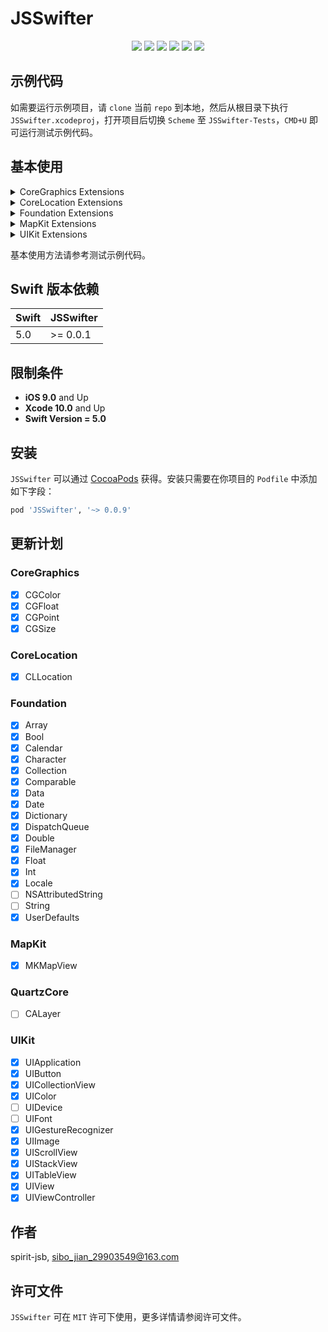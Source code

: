 # JSSwifter

<p align="center">
<a href="https://github.com/apple/swift"><img src="https://img.shields.io/badge/language-swift-red.svg"></a>
<a href="https://github.com/apple/swift"><img src="https://img.shields.io/badge/swift%20version-5.0-orange.svg"></a>
<a href="https://github.com/spirit-jsb/JSSwifter/"><img src="https://img.shields.io/cocoapods/v/JSSwifter.svg?style=flat"></a>
<a href="https://github.com/spirit-jsb/JSSwifter/blob/master/LICENSE"><img src="https://img.shields.io/cocoapods/l/JSSwifter.svg?style=flat"></a>
<a href="https://cocoapods.org/pods/JSSwifter"><img src="https://img.shields.io/cocoapods/p/JSSwifter.svg?style=flat"></a>
<a href="https://travis-ci.com/spirit-jsb/JSSwifter"><img src="https://travis-ci.com/spirit-jsb/JSSwifter.svg?branch=master"></a>
</p>

## 示例代码

如需要运行示例项目，请 `clone` 当前 `repo` 到本地，然后从根目录下执行 `JSSwifter.xcodeproj`，打开项目后切换 `Scheme` 至 `JSSwifter-Tests`，`CMD+U` 即可运行测试示例代码。

## 基本使用

<details>
<summary>CoreGraphics Extensions</summary>
<ul>
</br>
<li><a href="https://github.com/spirit-jsb/JSSwifter/blob/master/Sources/Core/CoreGraphics/CGColor%2BJSSwifter.swift"><code>CGColor Extensions</code></a></li>
<li><a href="https://github.com/spirit-jsb/JSSwifter/blob/master/Sources/Core/CoreGraphics/CGFloat%2BJSSwifter.swift"><code>CGFloat Extensions</code></a></li>
<li><a href="https://github.com/spirit-jsb/JSSwifter/blob/master/Sources/Core/CoreGraphics/CGPoint%2BJSSwifter.swift"><code>CGPoint Extensions</code></a></li>
<li><a href="https://github.com/spirit-jsb/JSSwifter/blob/master/Sources/Core/CoreGraphics/CGSize%2BJSSwifter.swift"><code>CGSize Extensions</code></a></li>
</details>

<details>
<summary>CoreLocation Extensions</summary>
<ul>
</br>
<li><a href="https://github.com/spirit-jsb/JSSwifter/blob/master/Sources/Core/CoreLocation/CLLocation%2BJSSwifter.swift"><code>CLLocation Extensions</code></a></li>
</details>

<details>
<summary>Foundation Extensions</summary>
<ul>
</br>
<li><a href="https://github.com/spirit-jsb/JSSwifter/blob/master/Sources/Core/Foundation/Array%2BJSSwifter.swift"><code>Array Extensions</code></a></li>
<li><a href="https://github.com/spirit-jsb/JSSwifter/blob/master/Sources/Core/Foundation/Bool%2BJSSwifter.swift"><code>Bool Extensions</code></a></li>
<li><a href="https://github.com/spirit-jsb/JSSwifter/blob/master/Sources/Core/Foundation/Calendar%2BJSSwifter.swift"><code>Calendar Extensions</code></a></li>
<li><a href="https://github.com/spirit-jsb/JSSwifter/blob/master/Sources/Core/Foundation/Character%2BJSSwifter.swift"><code>Character Extensions</code></a></li>
<li><a href="https://github.com/spirit-jsb/JSSwifter/blob/master/Sources/Core/Foundation/Collection%2BJSSwifter.swift"><code>Collection Extensions</code></a></li>
<li><a href="https://github.com/spirit-jsb/JSSwifter/blob/master/Sources/Core/Foundation/Comparable%2BJSSwifter.swift"><code>Comparable Extensions</code></a></li>
<li><a href="https://github.com/spirit-jsb/JSSwifter/blob/master/Sources/Core/Foundation/Data%2BJSSwifter.swift"><code>Data Extensions</code></a></li>
<li><a href="https://github.com/spirit-jsb/JSSwifter/blob/master/Sources/Core/Foundation/Date%2BJSSwifter.swift"><code>Date Extensions</code></a></li>
<li><a href="https://github.com/spirit-jsb/JSSwifter/blob/master/Sources/Core/Foundation/Dictionary%2BJSSwifter.swift"><code>Dictionary Extensions</code></a></li>
<li><a href="https://github.com/spirit-jsb/JSSwifter/blob/master/Sources/Core/Foundation/DispatchQueue%2BJSSwifter.swift"><code>DispatchQueue Extensions</code></a></li>
<li><a href="https://github.com/spirit-jsb/JSSwifter/blob/master/Sources/Core/Foundation/Double%2BJSSwifter.swift"><code>Double Extensions</code></a></li>
<li><a href="https://github.com/spirit-jsb/JSSwifter/blob/master/Sources/Core/Foundation/FileManager%2BJSSwifter.swift"><code>FileManager Extensions</code></a></li>
<li><a href="https://github.com/spirit-jsb/JSSwifter/blob/master/Sources/Core/Foundation/Float%2BJSSwifter.swift"><code>Float Extensions</code></a></li>
<li><a href="https://github.com/spirit-jsb/JSSwifter/blob/master/Sources/Core/Foundation/Int%2BJSSwifter.swift"><code>Int Extensions</code></a></li>
<li><a href="https://github.com/spirit-jsb/JSSwifter/blob/master/Sources/Core/Foundation/Locale%2BJSSwifter.swift"><code>Locale Extensions</code></a></li>
<li><a href="https://github.com/spirit-jsb/JSSwifter/blob/master/Sources/Core/Foundation/UserDefaults%2BJSSwifter.swift"><code>UserDefaults Extensions</code></a></li>
</details>

<details>
<summary>MapKit Extensions</summary>
<ul>
</br>
<li><a href="https://github.com/spirit-jsb/JSSwifter/blob/master/Sources/Core/MapKit/MKMapView%2BJSSwifter.swift"><code>MKMapView Extensions</code></a></li>
</details>

<details>
<summary>UIKit Extensions</summary>
<ul>
</br>
<li><a href="https://github.com/spirit-jsb/JSSwifter/blob/master/Sources/Core/UIKit/UIApplication%2BJSSwifter.swift"><code>UIApplication Extensions</code></a></li>
<li><a href="https://github.com/spirit-jsb/JSSwifter/blob/master/Sources/Core/UIKit/UIButton%2BJSSwifter.swift"><code>UIButton Extensions</code></a></li>
<li><a href="https://github.com/spirit-jsb/JSSwifter/blob/master/Sources/Core/UIKit/UICollectionView%2BJSSwifter.swift"><code>UICollectionView Extensions</code></a></li>
<li><a href="https://github.com/spirit-jsb/JSSwifter/blob/master/Sources/Core/UIKit/UIColor%2BJSSwifter.swift"><code>UIColor Extensions</code></a></li>
<li><a href="https://github.com/spirit-jsb/JSSwifter/blob/master/Sources/Core/UIKit/UIGestureRecognizer%2BJSSwifter.swift"><code>UIGestureRecognizer Extensions</code></a></li>
<li><a href="https://github.com/spirit-jsb/JSSwifter/blob/master/Sources/Core/UIKit/UIImage%2BJSSwifter.swift"><code>UIImage Extensions</code></a></li>
<li><a href="https://github.com/spirit-jsb/JSSwifter/blob/master/Sources/Core/UIKit/UIScrollView%2BJSSwifter.swift"><code>UIScrollView Extensions</code></a></li>
<li><a href="https://github.com/spirit-jsb/JSSwifter/blob/master/Sources/Core/UIKit/UIStackView%2BJSSwifter.swift"><code>UIStackView Extensions</code></a></li>
<li><a href="https://github.com/spirit-jsb/JSSwifter/blob/master/Sources/Core/UIKit/UITableView%2BJSSwifter.swift"><code>UITableView Extensions</code></a></li>
<li><a href="https://github.com/spirit-jsb/JSSwifter/blob/master/Sources/Core/UIKit/UIView%2BJSSwifter.swift"><code>UIView Extensions</code></a></li>
<li><a href="https://github.com/spirit-jsb/JSSwifter/blob/master/Sources/Core/UIKit/UIViewController%2BJSSwifter.swift"><code>UIViewController Extensions</code></a></li>
</details>

基本使用方法请参考测试示例代码。

## Swift 版本依赖
| Swift | JSSwifter | 
| ------| ----------|
| 5.0   | >= 0.0.1  |

## 限制条件
* **iOS 9.0** and Up
* **Xcode 10.0** and Up
* **Swift Version = 5.0**

## 安装

`JSSwifter` 可以通过 [CocoaPods](https://cocoapods.org) 获得。安装只需要在你项目的 `Podfile` 中添加如下字段：

```ruby
pod 'JSSwifter', '~> 0.0.9'
```

## 更新计划
### CoreGraphics
- [x] CGColor
- [x] CGFloat
- [x] CGPoint
- [x] CGSize

### CoreLocation
- [x] CLLocation

### Foundation
- [x] Array
- [x] Bool
- [x] Calendar
- [x] Character
- [x] Collection
- [x] Comparable
- [x] Data
- [x] Date
- [x] Dictionary
- [x] DispatchQueue
- [x] Double
- [x] FileManager
- [x] Float
- [x] Int
- [x] Locale
- [ ] NSAttributedString
- [ ] String
- [x] UserDefaults

### MapKit
- [x] MKMapView

### QuartzCore
- [ ] CALayer

### UIKit
- [x] UIApplication
- [x] UIButton
- [x] UICollectionView
- [x] UIColor
- [ ] UIDevice
- [ ] UIFont
- [x] UIGestureRecognizer
- [x] UIImage
- [x] UIScrollView
- [x] UIStackView
- [x] UITableView
- [x] UIView
- [x] UIViewController

## 作者

spirit-jsb, sibo_jian_29903549@163.com

## 许可文件

`JSSwifter` 可在 `MIT` 许可下使用，更多详情请参阅许可文件。
